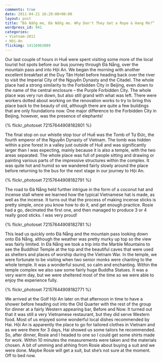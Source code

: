 ```yaml
---
comments: true
date: 2011-04-21 16:29:00+00:00
layout: post
title: “Đà Nẵng me, Đà Nẵng me. Why Don't They Get a Rope & Hang Me?”
wordpress_id: 941
categories:
- Vietnam-2011
- Hội-An
flickimg: 14116963089
---
```


Our last couple of hours in Huế were spent visiting some more of the local tourist hot spots before our
bus journey through Đà Nẵng, over the mountain pass and into Hội An. We began the morning with another
excellent breakfast at the Duy Tân Hotel before heading back over the river to visit the Imperial City
of the Nguyễn Dynasty and the Citadel. The whole place had a strong similarity to the Forbidden City in
Beijing, even down to the name of the central enclosure – the Purple Forbidden City. The whole place was
very run down, but also still grand with what was left. There were workers dotted about working on the
renovation works to try to bring this place back to the beauty of old, although there are quite a few
buildings that are only foundations now. One major difference to the Forbidden City in Beijing, however,
was the presence of elephants!

{% flickr_photoset 72157644908182801 %}

The final stop on our whistle stop tour of Huế was the Tomb of Tự Đức, the fourth emperor of the Nguyễn
Dynasty of Vietnam. The tomb was hidden within a pine forest in a valley just outside of Huế and was
significantly larger than I was expecting, mainly because it is also a temple, with the two areas
separated. The whole place was full of people sitting and drawing or painting various parts of the
impressive structures within the complex. It was quite hot and humid so we wandered fairly slowly around
the place before returning to the bus for the next stage in our journey to Hội An.

{% flickr_photoset 72157644908182791 %}

The road to Đà Nẵng held further intrigue in the form of a coconut hat and incense stall where we learned
how the typical Vietnamese hat is made, as well as the incense. It turns out that the process of making
incense sticks is pretty simple, once you know how to do it, and get enough practice. Rosie had a go,
decimated the first one, and then managed to produce 3 or 4 really good sticks. I was very proud!

{% flickr_photoset 72157644908182781 %}

This lead us quickly onto Đà Nẵng and the mountain pass looking down onto Đà Nẵng, although the weather
was pretty murky up top so the view was fairly limited. In Đà Nẵng we took a trip into the Marble
Mountains to see the Buddhist Temple at the top and the beautiful caves that were used as shelters and
places of worship during the Vietnam War. In the temple, we were fortunate to be visiting when two senior
monks were chanting to the whole temple. It was a wonderful sound, so calm and enchanting. Within the
temple complex we also saw some fairly huge Buddha Statues. It was a very warm day, but we were sheltered
most of the time so we were able to enjoy the experience fully.

{% flickr_photoset 72157644908182771 %}

We arrived at the Golf Hội An later on that afternoon in time to have a shower before heading out into
the Old Quarter with the rest of the group for dinner at a fairly Western appearing bar, Before and Now.
It turned out that it was still a very Vietnamese restaurant, but they did serve Western food. Most of us
enjoyed some wonderful local dishes recommended by Hai. Hội An is apparently the place to go for tailored
clothes in Vietnam and as we were there for 3 days, Hai showed us some tailors he recommended. So, after
dinner, Rosie and I headed to one so I could get some shirts made for work. Within 10 minutes the
measurements were taken and the materials chosen. A bit of umming and ahhing from Rosie about buying a
suit and we were done. Maybe Rosie will get a suit, but she’s not sure at the moment. Off to bed now.